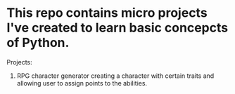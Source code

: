 # This repo contains micro projects I've created to learn basic concepcts of Python. 
Projects: 
1) RPG character generator creating a character with certain traits and allowing user to assign points to the abilities. 
